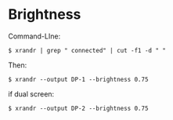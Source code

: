 # Brightness

Command-LIne:

~~~
$ xrandr | grep " connected" | cut -f1 -d " "
~~~

Then:

~~~
$ xrandr --output DP-1 --brightness 0.75
~~~

if dual screen:

~~~
$ xrandr --output DP-2 --brightness 0.75
~~~
